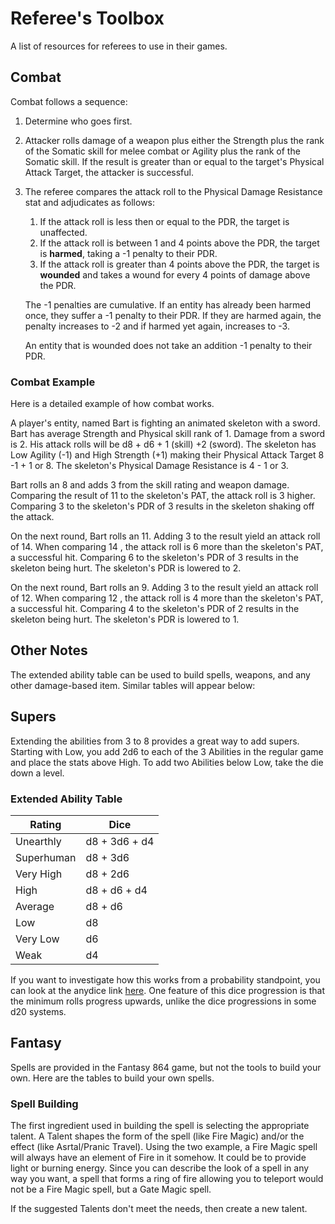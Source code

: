 # Referee's Toolbox

A list of resources for referees to use in their games.

## Combat

Combat follows a sequence:

1. Determine who goes first.

2. Attacker rolls damage of a weapon plus either the Strength plus the rank of the Somatic skill for melee combat or Agility plus the rank of the Somatic skill. If the result is greater than or equal to the target's Physical Attack Target, the attacker is successful.

3. The referee compares the attack roll to the Physical Damage Resistance stat and adjudicates as follows:

   1. If the attack roll is less then or equal to the PDR, the target is unaffected.
   2. If the attack roll is between 1 and 4 points above the PDR, the target is **harmed**, taking a -1 penalty to their PDR.
   3. If the attack roll is greater than 4 points above the PDR, the target is **wounded** and takes a wound for every 4 points of damage above the PDR. 

   The -1 penalties are cumulative. If an entity has already been harmed once, they suffer a -1 penalty to their PDR. If they are harmed again, the penalty increases to -2 and if harmed yet again, increases to -3.

   An entity that is wounded does not take an addition -1 penalty to their PDR.

### Combat Example

Here is a detailed example of how combat works.

A player's entity, named Bart is fighting an animated skeleton with a sword. Bart has average Strength and Physical skill rank of 1. Damage from a sword is 2. His attack rolls will be d8 + d6 + 1 (skill) +2 (sword). The skeleton has Low Agility (-1) and High Strength (+1) making their Physical Attack Target 8 -1 + 1 or 8. The skeleton's Physical Damage Resistance is 4 - 1 or 3.

Bart rolls an 8 and adds 3 from the skill rating and weapon damage. Comparing the result of 11 to the skeleton's PAT, the attack roll is 3 higher. Comparing 3 to the skeleton's PDR of 3 results in the skeleton shaking off the attack.

On the next round, Bart rolls an 11. Adding 3 to the result yield an attack roll of 14. When comparing 14 , the attack roll is 6 more than the skeleton's PAT, a successful hit. Comparing 6 to the skeleton's PDR of 3 results in the skeleton being hurt. The skeleton's PDR is lowered to 2. 

On the next round, Bart rolls an 9. Adding 3 to the result yield an attack roll of 12. When comparing 12 , the attack roll is 4 more than the skeleton's PAT, a successful hit. Comparing 4 to the skeleton's PDR of 2 results in the skeleton being hurt. The skeleton's PDR is lowered to 1. 

## Other Notes

The extended ability table can be used to build spells, weapons, and any other damage-based item. Similar tables will appear below:

## Supers

Extending the abilities from 3 to 8 provides a great way to add supers. Starting with Low, you add 2d6 to each of the 3 Abilities in the regular game and place the stats above High. To add two Abilities below Low, take the die down a level.

### Extended Ability Table

| Rating     | Dice          |
| ---------- | ------------- |
| Unearthly  | d8 + 3d6 + d4 |
| Superhuman | d8 + 3d6      |
| Very High  | d8 + 2d6      |
| High       | d8 + d6 + d4  |
| Average    | d8 + d6       |
| Low        | d8            |
| Very Low   | d6            |
| Weak       | d4            |

If you want to investigate how this works from a probability standpoint, you can look at the anydice link [here](https://anydice.com/program/19ccf). One feature of this dice progression is that the minimum rolls progress upwards, unlike the dice progressions in some d20 systems.

## Fantasy

Spells are provided in the Fantasy 864 game, but not the tools to build your own. Here are the tables to build your own spells.

### Spell Building

The first ingredient used in building the spell is selecting the appropriate talent. A Talent shapes the form of the spell (like Fire Magic) and/or the effect (like Asrtal/Pranic Travel). Using the two example, a Fire Magic spell will always have an element of Fire in it somehow. It could be to provide light or burning energy. Since you can describe the look of a spell in any way you want, a spell that forms a ring of fire allowing you to teleport would not be a Fire Magic spell, but a Gate Magic spell.

If the suggested Talents don't meet the needs, then create a new talent.